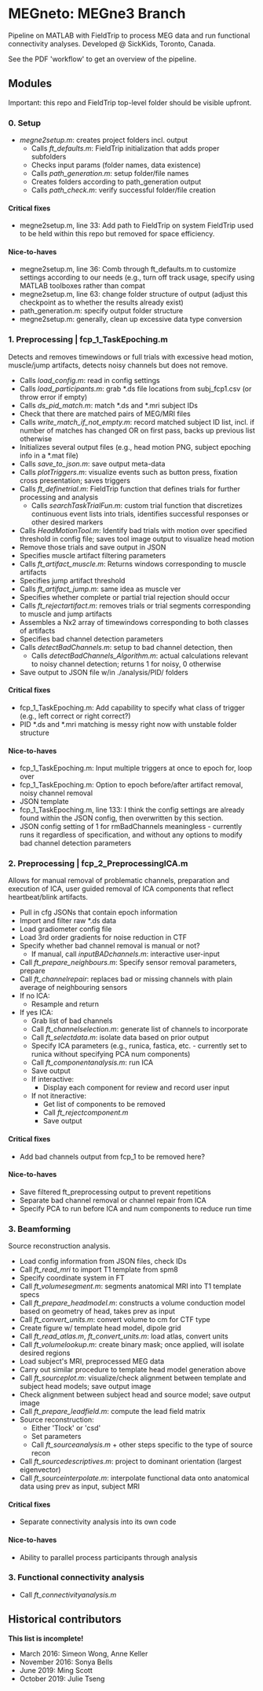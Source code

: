 # MEGneto: MEGne3 Branch
 
Pipeline on MATLAB with FieldTrip to process MEG data and run functional connectivity analyses. Developed @ SickKids, Toronto, Canada. 

See the PDF 'workflow' to get an overview of the pipeline.

## Modules

Important: this repo and FieldTrip top-level folder should be visible upfront.

### 0. Setup

   - *megne2setup.m*: creates project folders incl. output
      - Calls *ft_defaults.m*: FieldTrip initialization that adds proper subfolders
      - Checks input params (folder names, data existence)
      - Calls *path_generation.m*: setup folder/file names
      - Creates folders according to path_generation output
      - Calls *path_check.m*: verify successful folder/file creation

#### Critical fixes
- megne2setup.m, line 33: Add path to FieldTrip on system
   FieldTrip used to be held within this repo but removed for space efficiency.

#### Nice-to-haves
- megne2setup.m, line 36: Comb through ft_defaults.m to customize settings according to our needs (e.g., turn off track usage, specify using MATLAB toolboxes rather than compat
- megne2setup.m, line 63: change folder structure of output (adjust this checkpoint as to whether the results already exist)
- path_generation.m: specify output folder structure
- megne2setup.m: generally, clean up excessive data type conversion

### 1. Preprocessing | fcp_1_TaskEpoching.m

Detects and removes timewindows or full trials with excessive head motion, muscle/jump artifacts, detects noisy channels but does not remove. 

- Calls *load_config.m*: read in config settings
- Calls *load_participants.m*: grab *.ds file locations from subj_fcp1.csv (or throw error if empty)
- Calls *ds_pid_match.m*: match *.ds and *.mri subject IDs
- Check that there are matched pairs of MEG/MRI files
- Calls *write_match_if_not_empty.m*: record matched subject ID list, incl. if number of matches has changed OR on first pass, backs up previous list otherwise
- Initializes several output files (e.g., head motion PNG, subject epoching info in a *.mat file)
- Calls *save_to_json.m*: save output meta-data
- Calls *plotTriggers.m*: visualize events such as button press, fixation cross presentation; saves triggers
- Calls *ft_definetrial.m*: FieldTrip function that defines trials for further processing and analysis
   - Calls *searchTaskTrialFun.m*: custom trial function that discretizes continuous event lists into trials, identifies successful responses or other desired markers
- Calls *HeadMotionTool.m*: Identify bad trials with motion over specified threshold in config file; saves tool image output to visualize head motion
- Remove those trials and save output in JSON
- Specifies muscle artifact filtering parameters
- Calls *ft_artifact_muscle.m*: Returns windows corresponding to muscle artifacts
- Specifies jump artifact threshold
- Calls *ft_artifact_jump.m*: same idea as muscle ver
- Specifies whether complete or partial trial rejection should occur
- Calls *ft_rejectartifact.m*: removes trials or trial segments corresponding to muscle and jump artifacts
- Assembles a Nx2 array of timewindows corresponding to both classes of artifacts
- Specifies bad channel detection parameters
- Calls *detectBadChannels.m*: setup to bad channel detection, then
   - Calls *detectBadChannels_Algorithm.m*: actual calculations relevant to noisy channel detection; returns 1 for noisy, 0 otherwise
- Save output to JSON file w/in ./analysis/PID/ folders

#### Critical fixes
- fcp_1_TaskEpoching.m: Add capability to specify what class of trigger (e.g., left correct or right correct?)
- PID *.ds and *.mri matching is messy right now with unstable folder structure

#### Nice-to-haves
- fcp_1_TaskEpoching.m: Input multiple triggers at once to epoch for, loop over
- fcp_1_TaskEpoching.m: Option to epoch before/after artifact removal, noisy channel removal
- JSON template
- fcp_1_TaskEpoching.m, line 133: I think the config settings are already found within the JSON config, then overwritten by this section.
- JSON config setting of 1 for rmBadChannels meaningless - currently runs it regardless of specification, and without any options to modify bad channel detection parameters

### 2.  Preprocessing | fcp_2_PreprocessingICA.m

Allows for manual removal of problematic channels, preparation and execution of ICA, user guided removal of ICA components that reflect heartbeat/blink artifacts. 

- Pull in cfg JSONs that contain epoch information
- Import and filter raw *.ds data
- Load gradiometer config file
- Load 3rd order gradients for noise reduction in CTF
- Specify whether bad channel removal is manual or not?
   - If manual, call *inputBADchannels.m*: interactive user-input
- Call *ft_prepare_neighbours.m*: Specify sensor removal parameters, prepare
- Call *ft_channelrepair*: replaces bad or missing channels with plain average of neighbouring sensors
- If no ICA:
   - Resample and return
- If yes ICA:
   - Grab list of bad channels
   - Call *ft_channelselection.m*: generate list of channels to incorporate
   - Call *ft_selectdata.m*: isolate data based on prior output
   - Specify ICA parameters (e.g., runica, fastica, etc. - currently set to runica without specifying PCA num components)
   - Call *ft_componentanalysis.m*: run ICA
   - Save output
   - If interactive: 
      - Display each component for review and record user input
   - If not itneractive:
      - Get list of components to be removed
      - Call *ft_rejectcomponent.m*
      - Save output

#### Critical fixes
- Add bad channels output from fcp_1 to be removed here?

#### Nice-to-haves
- Save filtered ft_preprocessing output to prevent repetitions
- Separate bad channel removal or channel repair from ICA
- Specify PCA to run before ICA and num components to reduce run time

### 3. Beamforming

Source reconstruction analysis.

- Load config information from JSON files, check IDs
- Call *ft_read_mri* to import T1 template from spm8
- Specify coordinate system in FT
- Call *ft_volumesegment.m*: segments anatomical MRI into T1 template specs
- Call *ft_prepare_headmodel.m*: constructs a volume conduction model based on geometry of head, takes prev as input
- Call *ft_convert_units.m*: convert volume to cm for CTF type
- Create figure w/ template head model, dipole grid
- Call *ft_read_atlas.m*, *ft_convert_units.m*: load atlas, convert units
- Call *ft_volumelookup.m*: create binary mask; once applied, will isolate desired regions
- Load subject's MRI, preprocessed MEG data
- Carry out similar procedure to template head model generation above
- Call *ft_sourceplot.m*: visualize/check alignment between template and subject head models; save output image
- Check alignment between subject head and source model; save output image
- Call *ft_prepare_leadfield.m*: compute the lead field matrix
- Source reconstruction:
   - Either 'Tlock' or 'csd'
   - Set parameters
   - Call *ft_sourceanalysis.m* + other steps specific to the type of source recon
- Call *ft_sourcedescriptives.m*: project to dominant orientation (largest eigenvector)
- Call *ft_sourceinterpolate.m*: interpolate functional data onto anatomical data using prev as input, subject MRI

#### Critical fixes
- Separate connectivity analysis into its own code

#### Nice-to-haves
- Ability to parallel process participants through analysis

### 3. Functional connectivity analysis

- Call *ft_connectivityanalysis.m*

## Historical contributors

**This list is incomplete!**

- March 2016: Simeon Wong, Anne Keller
- November 2016: Sonya Bells
- June 2019: Ming Scott
- October 2019: Julie Tseng 